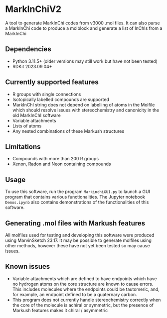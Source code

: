 # MarkInChiV2
A tool to generate MarkInChi codes from v3000 .mol files. It can also parse a MarkInChi code to produce a molblock and generate a list of InChIs from a MarkInChi

## Dependencies
 - Python 3.11.5+ (older versions may still work but have not been tested)
 - RDKit 2023.09.04+

## Currently supported features
- R groups with single connections
- Isotopically labelled compounds are supported
- MarkInChI string does not depend on labelling of atoms in the Molfile which should resolve issues with stereochemistry and canonicity in the old MarkInChI software
- Variable attachments
- Lists of atoms
- Any nested combinations of these Markush structures

## Limitations
- Compounds with more than 200 R groups
- Xenon, Radon and Neon containing compounds

## Usage
To use this software, run the program `MarkinchiGUI.py` to launch a GUI program that contains various functionalities. The Jupyter notebook `Demos.ipynb` also contains demonstrations of the functionalities of this software. 

## Generating .mol files with Markush features
All molfiles used for testing and developing this software were produced using MarvinSketch 23.17. It may be possible to generate molfiles using other methods, however these have not yet been tested so may cause issues.

## Known issues
 - Variable attachments which are defined to have endpoints which have no hydrogen atoms on the core structure are known to cause errors. This includes molecules where the endpoints could be tautomeric, and, for example, an endpoint defined to be a quaternary carbon.
 - This program does not currently handle stereochemistry correctly when the core of the molecule is achiral or symmetric, but the presence of Markush features makes it chiral / asymmetric

